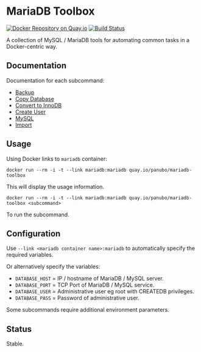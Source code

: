 # MariaDB Toolbox

[![Docker Repository on Quay.io](https://quay.io/repository/panubo/mariadb-toolbox/status "Docker Repository on Quay.io")](https://quay.io/repository/panubo/mariadb-toolbox)
[![Build Status](https://travis-ci.org/panubo/docker-mariadb-toolbox.svg?branch=master)](https://travis-ci.org/panubo/docker-mariadb-toolbox)

A collection of MySQL / MariaDB tools for automating common tasks in a Docker-centric way.

## Documentation

Documentation for each subcommand:

- [Backup](commands/backup.md)
- [Copy Database](commands/copy-database.md)
- [Convert to InnoDB](commands/convert-to-innodb.md)
- [Create User](commands/create-user.md)
- [MySQL](commands/mysql.md)
- [Import](commands/import.md)

## Usage

Using Docker links to `mariadb` container:

```docker run --rm -i -t --link mariadb:mariadb quay.io/panubo/mariadb-toolbox```

This will display the usage information.

```docker run --rm -i -t --link mariadb:mariadb quay.io/panubo/mariadb-toolbox <subcommand>```

To run the subcommand.

## Configuration

Use `--link <mariadb container name>:mariadb` to automatically specify the required variables.

Or alternatively specify the variables:

- `DATABASE_HOST` = IP / hostname of MariaDB / MySQL server.
- `DATABASE_PORT` = TCP Port of MariaDB / MySQL service.
- `DATABASE_USER` = Administrative user eg root with CREATEDB privileges.
- `DATABASE_PASS` = Password of administrative user.

Some subcommands require additional environment parameters.

## Status

Stable.
